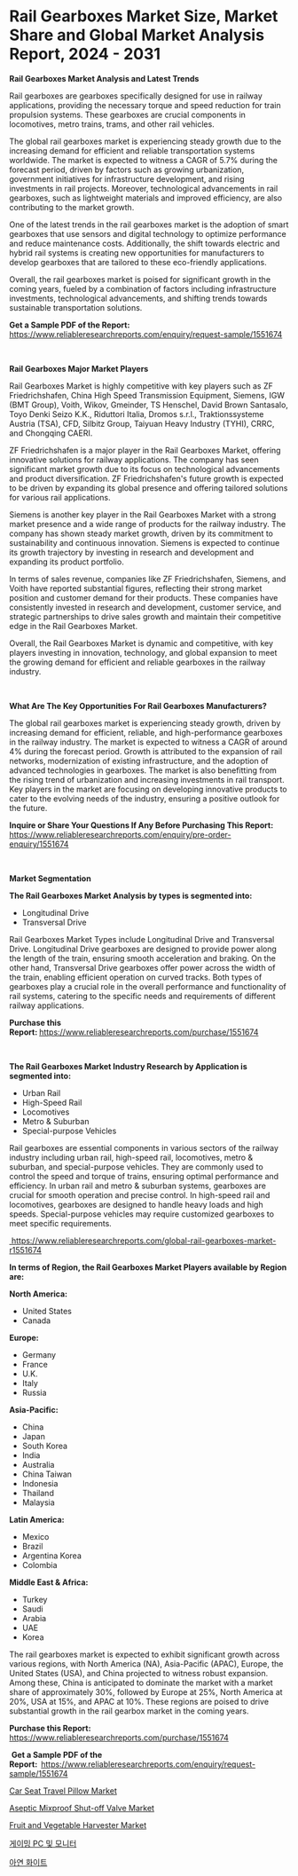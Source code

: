 <p><h1>Rail Gearboxes Market Size, Market Share and Global Market Analysis Report, 2024 - 2031</h1></p><p><strong>Rail Gearboxes Market Analysis and Latest Trends</strong></p>
<p><p>Rail gearboxes are gearboxes specifically designed for use in railway applications, providing the necessary torque and speed reduction for train propulsion systems. These gearboxes are crucial components in locomotives, metro trains, trams, and other rail vehicles.</p><p>The global rail gearboxes market is experiencing steady growth due to the increasing demand for efficient and reliable transportation systems worldwide. The market is expected to witness a CAGR of 5.7% during the forecast period, driven by factors such as growing urbanization, government initiatives for infrastructure development, and rising investments in rail projects. Moreover, technological advancements in rail gearboxes, such as lightweight materials and improved efficiency, are also contributing to the market growth.</p><p>One of the latest trends in the rail gearboxes market is the adoption of smart gearboxes that use sensors and digital technology to optimize performance and reduce maintenance costs. Additionally, the shift towards electric and hybrid rail systems is creating new opportunities for manufacturers to develop gearboxes that are tailored to these eco-friendly applications.</p><p>Overall, the rail gearboxes market is poised for significant growth in the coming years, fueled by a combination of factors including infrastructure investments, technological advancements, and shifting trends towards sustainable transportation solutions.</p></p>
<p><strong>Get a Sample PDF of the Report:&nbsp;</strong> <a href="https://www.reliableresearchreports.com/enquiry/request-sample/1551674">https://www.reliableresearchreports.com/enquiry/request-sample/1551674</a></p>
<p>&nbsp;</p>
<p><strong>Rail Gearboxes Major Market Players</strong></p>
<p><p>Rail Gearboxes Market is highly competitive with key players such as ZF Friedrichshafen, China High Speed Transmission Equipment, Siemens, IGW (BMT Group), Voith, Wikov, Gmeinder, TS Henschel, David Brown Santasalo, Toyo Denki Seizo K.K., Riduttori Italia, Dromos s.r.l., Traktionssysteme Austria (TSA), CFD, Silbitz Group, Taiyuan Heavy Industry (TYHI), CRRC, and Chongqing CAERI.</p><p>ZF Friedrichshafen is a major player in the Rail Gearboxes Market, offering innovative solutions for railway applications. The company has seen significant market growth due to its focus on technological advancements and product diversification. ZF Friedrichshafen's future growth is expected to be driven by expanding its global presence and offering tailored solutions for various rail applications.</p><p>Siemens is another key player in the Rail Gearboxes Market with a strong market presence and a wide range of products for the railway industry. The company has shown steady market growth, driven by its commitment to sustainability and continuous innovation. Siemens is expected to continue its growth trajectory by investing in research and development and expanding its product portfolio.</p><p>In terms of sales revenue, companies like ZF Friedrichshafen, Siemens, and Voith have reported substantial figures, reflecting their strong market position and customer demand for their products. These companies have consistently invested in research and development, customer service, and strategic partnerships to drive sales growth and maintain their competitive edge in the Rail Gearboxes Market.</p><p>Overall, the Rail Gearboxes Market is dynamic and competitive, with key players investing in innovation, technology, and global expansion to meet the growing demand for efficient and reliable gearboxes in the railway industry.</p></p>
<p>&nbsp;</p>
<p><strong>What Are The Key Opportunities For Rail Gearboxes Manufacturers?</strong></p>
<p><p>The global rail gearboxes market is experiencing steady growth, driven by increasing demand for efficient, reliable, and high-performance gearboxes in the railway industry. The market is expected to witness a CAGR of around 4% during the forecast period. Growth is attributed to the expansion of rail networks, modernization of existing infrastructure, and the adoption of advanced technologies in gearboxes. The market is also benefitting from the rising trend of urbanization and increasing investments in rail transport. Key players in the market are focusing on developing innovative products to cater to the evolving needs of the industry, ensuring a positive outlook for the future.</p></p>
<p><strong>Inquire or Share Your Questions If Any Before Purchasing This Report:</strong> <a href="https://www.reliableresearchreports.com/enquiry/pre-order-enquiry/1551674">https://www.reliableresearchreports.com/enquiry/pre-order-enquiry/1551674</a></p>
<p>&nbsp;</p>
<p><strong>Market Segmentation</strong></p>
<p><strong>The Rail Gearboxes Market Analysis by types is segmented into:</strong></p>
<p><ul><li>Longitudinal Drive</li><li>Transversal Drive</li></ul></p>
<p><p>Rail Gearboxes Market Types include Longitudinal Drive and Transversal Drive. Longitudinal Drive gearboxes are designed to provide power along the length of the train, ensuring smooth acceleration and braking. On the other hand, Transversal Drive gearboxes offer power across the width of the train, enabling efficient operation on curved tracks. Both types of gearboxes play a crucial role in the overall performance and functionality of rail systems, catering to the specific needs and requirements of different railway applications.</p></p>
<p><strong>Purchase this Report:&nbsp;</strong><a href="https://www.reliableresearchreports.com/purchase/1551674">https://www.reliableresearchreports.com/purchase/1551674</a></p>
<p>&nbsp;</p>
<p><strong>The Rail Gearboxes Market Industry Research by Application is segmented into:</strong></p>
<p><ul><li>Urban Rail</li><li>High-Speed Rail</li><li>Locomotives</li><li>Metro & Suburban</li><li>Special-purpose Vehicles</li></ul></p>
<p><p>Rail gearboxes are essential components in various sectors of the railway industry including urban rail, high-speed rail, locomotives, metro & suburban, and special-purpose vehicles. They are commonly used to control the speed and torque of trains, ensuring optimal performance and efficiency. In urban rail and metro & suburban systems, gearboxes are crucial for smooth operation and precise control. In high-speed rail and locomotives, gearboxes are designed to handle heavy loads and high speeds. Special-purpose vehicles may require customized gearboxes to meet specific requirements.</p></p>
<p><a href="https://www.reliableresearchreports.com/global-rail-gearboxes-market-r1551674">&nbsp;https://www.reliableresearchreports.com/global-rail-gearboxes-market-r1551674</a></p>
<p><strong>In terms of Region, the Rail Gearboxes Market Players available by Region are:</strong></p>
<p>
    <p> <strong> North America: </strong>
        <ul>
            <li>United States</li>
            <li>Canada</li>
        </ul>
        </p> 
    <p> <strong> Europe: </strong>
        <ul>
            <li>Germany</li>
            <li>France</li>
            <li>U.K.</li>
            <li>Italy</li>
            <li>Russia</li>
        </ul>
        </p> 
    <p> <strong> Asia-Pacific: </strong>
        <ul>
            <li>China</li>
            <li>Japan</li>
            <li>South Korea</li>
            <li>India</li>
            <li>Australia</li>
            <li>China Taiwan</li>
            <li>Indonesia</li>
            <li>Thailand</li>
            <li>Malaysia</li>
        </ul>
        </p> 
    <p> <strong> Latin America: </strong>
        <ul>
            <li>Mexico</li>
            <li>Brazil</li>
            <li>Argentina Korea</li>
            <li>Colombia</li>
        </ul>
        </p> 
    <p> <strong> Middle East & Africa: </strong>
        <ul>
            <li>Turkey</li>
            <li>Saudi</li>
            <li>Arabia</li>
            <li>UAE</li>
            <li>Korea</li>
        </ul>
    </p>
    </p>
<p><p>The rail gearboxes market is expected to exhibit significant growth across various regions, with North America (NA), Asia-Pacific (APAC), Europe, the United States (USA), and China projected to witness robust expansion. Among these, China is anticipated to dominate the market with a market share of approximately 30%, followed by Europe at 25%, North America at 20%, USA at 15%, and APAC at 10%. These regions are poised to drive substantial growth in the rail gearbox market in the coming years.</p></p>
<p><strong>Purchase this Report: </strong><a href="https://www.reliableresearchreports.com/purchase/1551674">https://www.reliableresearchreports.com/purchase/1551674</a></p>
<p>&nbsp;<strong>Get a Sample PDF of the Report:&nbsp;&nbsp;</strong><a href="https://www.reliableresearchreports.com/enquiry/request-sample/1551674">https://www.reliableresearchreports.com/enquiry/request-sample/1551674</a></p>
<p><strong></strong></p>
<p><p><a href="https://medium.com/@jillianwyattgb94/car-seat-travel-pillow-market-outlook-and-forecast-from-2024-to-2031-022abfe2f7d9">Car Seat Travel Pillow Market</a></p><p><a href="https://github.com/Hazelklievgspy6vdcsmu106w/Market-Research-Report-List-3/blob/main/aseptic-mixproof-shut-off-valve-market.md">Aseptic Mixproof Shut-off Valve Market</a></p><p><a href="https://github.com/lubmix/Market-Research-Report-List-4/blob/main/fruit-and-vegetable-harvester-market.md">Fruit and Vegetable Harvester Market</a></p><p><a href="https://github.com/amuji413411/Market-Research-Report-List-2/blob/main/939461169535.md">게이밍 PC 및 모니터</a></p><p><a href="https://github.com/risastia4/Market-Research-Report-List-2/blob/main/896260969536.md">아연 화이트</a></p></p>